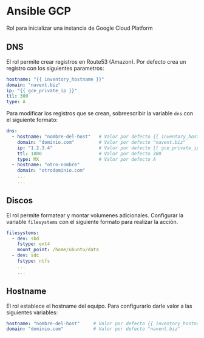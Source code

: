 # Ansible GCP

Rol para inicializar una instancia de Google Cloud Platform

## DNS

El rol permite crear registros en Route53 (Amazon). 
Por defecto crea un registro con los siguientes parametros:

```yaml
hostname: "{{ inventory_hostname }}"
domain: "navent.biz"
ip: "{{ gce_private_ip }}"
ttl: 300
type: A
```

Para modificar los registros que se crean, sobreescribir la variable ```dns``` 
con el siguiente formato:
 
```yaml
dns:
  - hostname: "nombre-del-host"   # Valor por defecto {{ inventory_hostname}}
    domain: "dominio.com"         # Valor por defecto "navent.biz"
    ip: "1.2.3.4"                 # Valor por defecto {{ gce_private_ip }}
    ttl: 1000                     # Valor por defecto 300
    type: MX                      # Valor por defecto A
  - hostname: "otro-nombre"
    domain: "otrodominio.com"
    ...
    ...
```

## Discos

El rol permite formatear y montar volumenes adicionales. Configurar la variable ```filesystems```
con el siguiente formato para realizar la acción.

```yaml
filesystems:
  - dev: sbd
    fstype: ext4
    mount_point: /home/ubuntu/data
  - dev: sdc
    fstype: ntfs
    ...
    ...
```

## Hostname

El rol establece el hostname del equipo. Para configurarlo darle valor a las siguientes variables:
```yaml
hostname: "nombre-del-host"     # Valor por defecto {{ inventory_hostname }}
domain: "dominio.com"           # Valor por defecto "navent.biz"
```